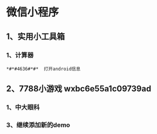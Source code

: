 # 微信小程序

## 1、实用小工具箱

### 1、计算器



	*#*#4636#*#*  打开android信息


## 2、7788小游戏  wxbc6e55a1c09739ad

### 1、中大眼科

### 

### 3、继续添加新的demo

### 

##